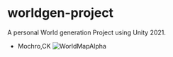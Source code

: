 # worldgen-project
A personal World generation Project using Unity 2021.

- Mochro,CK
![WorldMapAlpha](https://user-images.githubusercontent.com/55792972/173151741-2c6985f1-87c9-4f2e-8b3a-7a065bc882e8.PNG)
